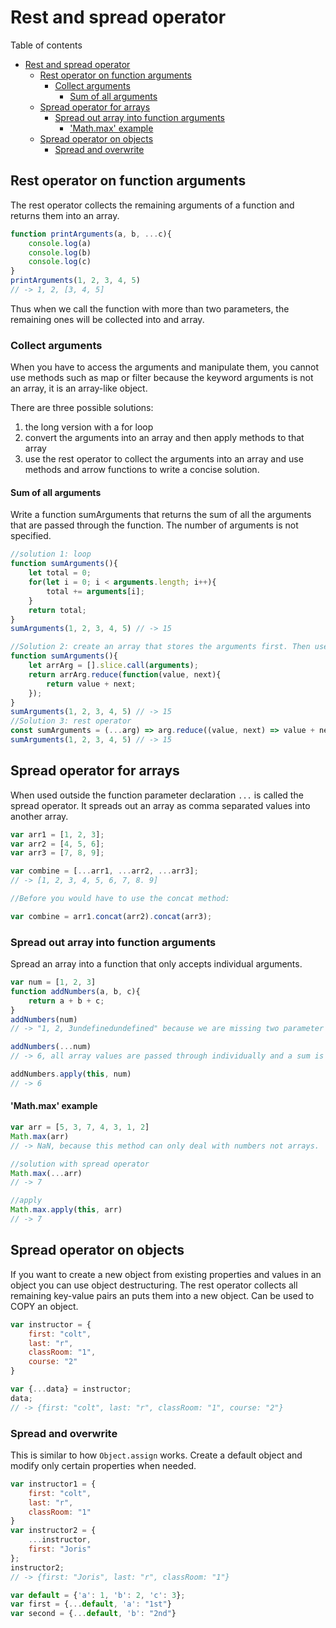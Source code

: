 # Rest and spread operator
Table of contents
- [Rest and spread operator](#rest-and-spread-operator)
	- [Rest operator on function arguments](#rest-operator-on-function-arguments)
		- [Collect arguments](#collect-arguments)
			- [Sum of all arguments](#sum-of-all-arguments)
	- [Spread operator for arrays](#spread-operator-for-arrays)
		- [Spread out array into function arguments](#spread-out-array-into-function-arguments)
			- ['Math.max' example](#mathmax-example)
	- [Spread operator on objects](#spread-operator-on-objects)
		- [Spread and overwrite](#spread-and-overwrite)

## Rest operator on function arguments
The rest operator collects the remaining arguments of a function and returns them into an array.
```js
function printArguments(a, b, ...c){
	console.log(a)
	console.log(b)
	console.log(c)
}
printArguments(1, 2, 3, 4, 5)
// -> 1, 2, [3, 4, 5]
```
Thus when we call the function with more than two parameters, the remaining ones will be collected into and array.

### Collect arguments
When you have to access the arguments and manipulate them, you cannot use methods such as map or filter because the keyword arguments is not an array, it is an array-like object. 

There are three possible solutions: 
1. the long version with a for loop
2. convert the arguments into an array and then apply methods to that array
3. use the rest operator to collect the arguments into an array and use methods and arrow functions to write a concise solution.

#### Sum of all arguments
Write a function sumArguments that returns the sum of all the arguments that are passed through the function. The number of arguments is not specified.
```js
//solution 1: loop
function sumArguments(){
	let total = 0;
	for(let i = 0; i < arguments.length; i++){
		total += arguments[i];
	}
	return total;
}
sumArguments(1, 2, 3, 4, 5) // -> 15

//Solution 2: create an array that stores the arguments first. Then use reduce to compute the sum.
function sumArguments(){
	let arrArg = [].slice.call(arguments);
	return arrArg.reduce(function(value, next){
		return value + next; 	
	});
}
sumArguments(1, 2, 3, 4, 5) // -> 15
//Solution 3: rest operator
const sumArguments = (...arg) => arg.reduce((value, next) => value + next);
sumArguments(1, 2, 3, 4, 5) // -> 15
```
## Spread operator for arrays
When used outside the function parameter declaration `...` is called the spread operator. It spreads out an array as comma separated values into another array.
```js
var arr1 = [1, 2, 3];
var arr2 = [4, 5, 6];
var arr3 = [7, 8, 9];

var combine = [...arr1, ...arr2, ...arr3];
// -> [1, 2, 3, 4, 5, 6, 7, 8. 9]

//Before you would have to use the concat method:

var combine = arr1.concat(arr2).concat(arr3);
```
### Spread out array into function arguments
Spread an array into a function that only accepts individual arguments.
```js
var num = [1, 2, 3]
function addNumbers(a, b, c){
	return a + b + c; 
}
addNumbers(num) 
// -> "1, 2, 3undefinedundefined" because we are missing two parameter b and c.

addNumbers(...num) 
// -> 6, all array values are passed through individually and a sum is returned.

addNumbers.apply(this, num) 
// -> 6
```
#### 'Math.max' example
```js
var arr = [5, 3, 7, 4, 3, 1, 2]
Math.max(arr) 
// -> NaN, because this method can only deal with numbers not arrays.

//solution with spread operator
Math.max(...arr) 
// -> 7

//apply
Math.max.apply(this, arr) 
// -> 7
```
## Spread operator on objects
If you want to create a new object from existing properties and values in an object you can use object destructuring. The rest operator collects all remaining key-value pairs an puts them into a new object. Can be used to COPY an object. 
```js
var instructor = {
	first: "colt", 
	last: "r", 
	classRoom: "1", 
	course: "2"
}

var {...data} = instructor;
data;
// -> {first: "colt", last: "r", classRoom: "1", course: "2"}
```
### Spread and overwrite
This is similar to how `Object.assign` works. Create a default object and modify only certain properties when needed.
```js
var instructor1 = {
	first: "colt", 
	last: "r", 
	classRoom: "1"
} 
var instructor2 = {
	...instructor, 
	first: "Joris"
};
instructor2;
// -> {first: "Joris", last: "r", classRoom: "1"}

var default = {'a': 1, 'b': 2, 'c': 3};
var first = {...default, 'a': "1st"}
var second = {...default, 'b': "2nd"}
```